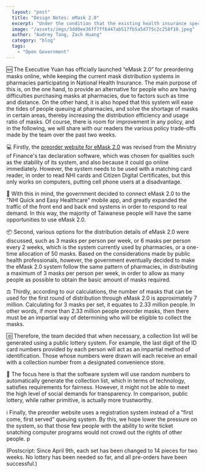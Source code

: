 ```yaml
---
  layout: "post"
  title: "Design Notes: eMask 2.0"
  excerpt: "Under the condition that the existing health insurance special pharmacy distribution system remains unchanged, new online pre-order channels have been added."
  image: "/assets/imgs/3dd0ee36ff7ff6447ab517fb5a5d775c2c258f10.jpeg"
  author: "Audrey Tang, Zach Huang"
  category: "blog"
  tags: 
    - "Open Government"
---
```


🆕 The Executive Yuan has officially launched “eMask 2.0” for preordering masks online, while keeping the current mask distribution systems in pharmacies participating in National Health Insurance. The main purpose of this is, on the one hand, to provide an alternative for people who are having difficulties purchasing masks at pharmacies, due to factors such as time and distance. On the other hand, it is also hoped that this system will ease the tides of people queuing at pharmacies, and solve the shortage of masks in certain areas, thereby increasing the distribution efficiency and usage ratio of masks. Of course, there is room for improvement in any policy, and in the following, we will share with our readers the various policy trade-offs made by the team over the past two weeks.

💻 Firstly, the [preorder website for eMask 2.0](https://emask.taiwan.gov.tw) was revised from the Ministry of Finance's tax declaration software, which was chosen for qualities such as the stability of its system, and also because it could go online immediately. However, the system needs to be used with a matching card reader, in order to read NHI cards and Citizen Digital Certificates, but this only works on computers, putting cell phone users at a disadvantage.

📶 With this in mind, the government decided to connect eMask 2.0 to the “NHI Quick and Easy Healthcare” mobile app, and greatly expanded the traffic of the front end and back end systems in order to respond to real demand. In this way, the majority of Taiwanese people will have the same opportunities to use eMask 2.0.

📦 Second, various options for the distribution details of eMask 2.0 were discussed, such as 3 masks per person per week, or 6 masks per person every 2 weeks, which is the system currently used by pharmacies, or a one-time allocation of 50 masks. Based on the considerations made by public health professionals, however, the government eventually decided to make the eMask 2.0 system follow the same pattern of pharmacies, in distributing a maximum of 3 masks per person per week, in order to allow as many people as possible to obtain the basic amount of masks required. 

⚖️ Thirdly, according to our calculations, the number of masks that can be used for the first round of distribution through eMask 2.0 is approximately 7 million. Calculating for 3 masks per set, it equates to 2.33 million people. In other words, if more than 2.33 million people preorder masks, then there must be an impartial way of determining who will be eligible to collect the masks.

🆔 Therefore, the team decided that when necessary, a collection list will be generated using a public lottery system. For example, the last digit of the ID card numbers provided by each person will act as an impartial method of identification. Those whose numbers were drawn will each receive an email with a collection number from a designated convenience store.

🎲 The focus here is that the software system will use random numbers to automatically generate the collection list, which in terms of technology, satisfies requirements for fairness. However, it might not be able to meet the high level of social demands for transparency. In comparison, public lottery, while rather primitive, is actually more trustworthy.

ℹ️ Finally, the preorder website uses a registration system instead of a “first come, first served” queuing system. By this, we hope lower the pressure on the system, so that those few people with the ability to write ticket snatching computer programs would not crowd out the rights of other people.
p

(Postscript: Since April 9th, each set has been changed to 14 pieces for two weeks. No lottery has been needed so far, and all pre-orders have been successful.)

